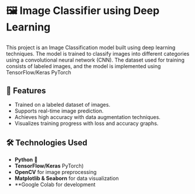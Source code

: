 
# 🖼️ Image Classifier using Deep Learning

## 
This project is an Image Classification model built using deep learning techniques. The model is trained to classify images into different categories using a convolutional neural network (CNN). The dataset used for training consists of labeled images, and the model is implemented using TensorFlow/Keras PyTorch 

## 🚀 Features
- Trained on a labeled dataset of images.
- Supports real-time image prediction.
- Achieves high accuracy with data augmentation techniques.
- Visualizes training progress with loss and accuracy graphs.

## 🛠️ Technologies Used
- **Python** 🐍
- **TensorFlow/Keras**  PyTorch)
- **OpenCV** for image preprocessing
- **Matplotlib & Seaborn** for data visualization
- **Google Colab for development

